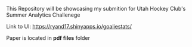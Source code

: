 This Repository will be showcasing my submition for Utah Hockey Club's Summer Analytics Challenege

Link to UI: https://ryand17.shinyapps.io/goaliestats/

Paper is located in **pdf files** folder
